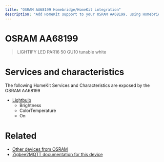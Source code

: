 ```yaml
---
title: "OSRAM AA68199 Homebridge/HomeKit integration"
description: "Add HomeKit support to your OSRAM AA68199, using Homebridge, Zigbee2MQTT and homebridge-z2m."
---
```

<!---
This file has been GENERATED using src/docgen/docgen.ts
DO NOT EDIT THIS FILE MANUALLY!
-->
# OSRAM AA68199
> LIGHTIFY LED PAR16 50 GU10 tunable white


# Services and characteristics
The following HomeKit Services and Characteristics are exposed by
the OSRAM AA68199

* [Lightbulb](../../light.md)
  * Brightness
  * ColorTemperature
  * On


# Related
* [Other devices from OSRAM](../index.md#osram)
* [Zigbee2MQTT documentation for this device](https://www.zigbee2mqtt.io/devices/AA68199.html)